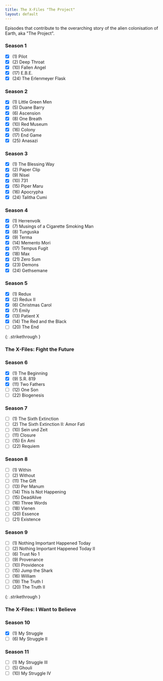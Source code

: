 ```yaml
---
title: The X-Files "The Project"
layout: default
---
```


Episodes that contribute to the overarching story of the alien
colonisation of Earth, aka "The Project".

### Season 1
- [X] (1)	Pilot
- [X] (2)	Deep Throat
- [X] (10)	Fallen Angel
- [X] (17)	E.B.E.
- [X] (24)	The Erlenmeyer Flask

### Season 2
- [X] (1)	Little Green Men
- [X] (5)	Duane Barry
- [X] (6)	Ascension
- [X] (8)	One Breath
- [X] (10)	Red Museum
- [X] (16)	Colony
- [X] (17)	End Game
- [X] (25)	Anasazi

### Season 3
- [X] (1)	The Blessing Way
- [X] (2)	Paper Clip
- [X] (9)	Nisei
- [X] (10)	731
- [X] (15)	Piper Maru
- [X] (16)	Apocrypha
- [X] (24)	Talitha Cumi

### Season 4
- [X] (1)	Herrenvolk
- [X] (7)	Musings of a Cigarette Smoking Man
- [X] (8)	Tunguska
- [X] (9)	Terma
- [X] (14)	Memento Mori
- [X] (17)	Tempus Fugit
- [X] (18)	Max
- [X] (21)	Zero Sum
- [X] (23)	Demons
- [X] (24)	Gethsemane

### Season 5
- [X] (1)	Redux
- [X] (2)	Redux II
- [X] (6)	Christmas Carol
- [X] (7)	Emily
- [X] (13)	Patient X
- [X] (14)	The Red and the Black
- [ ] (20)	The End

{: .strikethrough }
### The X-Files: Fight the Future

### Season 6
- [X] (1)	The Beginning
- [X] (9)	S.R. 819
- [X] (11)	Two Fathers
- [ ] (12)	One Son
- [ ] (22)	Biogenesis

### Season 7
- [ ] (1)	The Sixth Extinction
- [ ] (2)	The Sixth Extinction II: Amor Fati
- [ ] (10)	Sein und Zeit
- [ ] (11)	Closure
- [ ] (15)	En Ami
- [ ] (22)	Requiem

### Season 8
- [ ] (1)	Within
- [ ] (2)	Without
- [ ] (11)	The Gift
- [ ] (13)	Per Manum
- [ ] (14)	This Is Not Happening
- [ ] (15)	DeadAlive
- [ ] (16)	Three Words
- [ ] (18)	Vienen
- [ ] (20)	Essence
- [ ] (21)	Existence

### Season 9
- [ ] (1)	Nothing Important Happened Today
- [ ] (2)	Nothing Important Happened Today II
- [ ] (6)	Trust No 1
- [ ] (9)	Provenance
- [ ] (10)	Providence
- [ ] (15)	Jump the Shark
- [ ] (16)	William
- [ ] (19)	The Truth I
- [ ] (20)	The Truth II

{: .strikethrough }
### The X-Files: I Want to Believe

### Season 10
- [X] (1)	My Struggle
- [ ] (6)	My Struggle II

### Season 11
- [ ] (1)	My Struggle III
- [ ] (5)	Ghouli
- [ ] (10)	My Struggle IV
